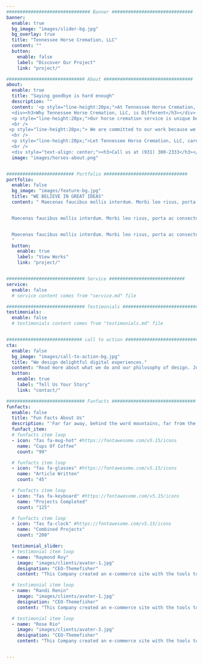 ```yaml
---
############################### Banner ##############################
banner:
  enable: true
  bg_image: "images/slider-bg.jpg"
  bg_overlay: true
  title: "Tennessee Horse Cremation, LLC"
  content: ""
  button:
    enable: false
    label: "Discover Our Project"
    link: "project/"

############################# About #################################
about:
  enable: true
  title: "Saying goodbye is hard enough"
  description: ""
  content: '<p style="line-height:20px;">At Tennessee Horse Cremation, LLC, we understand that horses are family. We are dedicated to providing quality horse cremation service with the utmost compassion.</p>
  <div><h3>Why Tennessee Horse Cremation, LLC, is Different</h3></div>
  <p style="line-height:20px;">Our horse cremation service is unique because of the cradle lift system that ensures your horse is treated with dignity and care throughout the whole cremation process. We are able to navigate our cradle lift system to your horse in a variety of settings, including paddocks, barns, and uneven terrain. Your horse will never be dragged or moved with ropes or straps, but will be gently lifted and transported in our cradle.</p>
  <br />
 <p style="line-height:20px;"> We are committed to our work because we believe that horses are gifts from God and should be treated as such, and that people, being made in His image, need special care and compassion to help them through their time of loss.</p>
  <br />
  <p style="line-height:20px;">Let Tennessee Horse Cremation, LLC, care for you and your horse today.</p>
  <br />
  <div style="text-align: center;"><h3>Call us at (931) 300-2333</h3></div>'
  image: "images/horses-about.png"


######################### Portfolio ###############################
portfolio:
  enable: false
  bg_image: "images/feature-bg.jpg"
  title: "WE BELIEVE IN GREAT IDEAS"
  content: " Maecenas faucibus mollis interdum. Morbi leo risus, porta ac consectetur ac, vestibulum at eros. Fusce dapibus, tellus ac cursus commodo, tortor mauris condimentum nibh, ut fermentum massa justo sit amet risus.


  Maecenas faucibus mollis interdum. Morbi leo risus, porta ac consectetur ac, vestibulum at eros. Fusce dapibus, tellus ac cursus commodo, tortor mauris condimentum nibh, ut fermentum massa justo sit amet risus.


  Maecenas faucibus mollis interdum. Morbi leo risus, porta ac consectetur ac, vestibulum at eros. Fusce dapibus, tellus ac cursus commodo, tortor mauris condimentum nibh, ut fermentum massa justo sit amet risus.
  "
  button:
    enable: true
    label: "View Works"
    link: "project/"


############################# Service ############################
service:
  enable: false
  # service content comes from "service.md" file

############################# Testimonials ############################
testimonials:
  enable: false
  # testimonials content comes from "testimonials.md" file


############################ call to action ###########################
cta:
  enable: false
  bg_image: "images/call-to-action-bg.jpg"
  title: "We design delightful digital experiences."
  content: "Read more about what we do and our philosophy of design. Judge for yourself The work and results <br> we’ve achieved for other clients, and meet our highly experienced Team who just love to design."
  button:
    enable: true
    label: "Tell Us Your Story"
    link: "contact/"

############################# Funfacts ###############################
funfacts:
  enable: false
  title: "Fun Facts About Us"
  description: "'Far far away, behind the word mountains, far from the countries Vokalia and Consonantia, <br> there live the blind texts. Separated they live in Bookmarksgrove right at the coast of the Semantics'"
  funfact_item:
  # funfacts item loop
  - icon: "fas fa-mug-hot" #https://fontawesome.com/v5.15/icons
    name: "Cups Of Coffee"
    count: "99"

  # funfacts item loop
  - icon: "fas fa-glasses" #https://fontawesome.com/v5.15/icons
    name: "Article Written"
    count: "45"

  # funfacts item loop
  - icon: "fas fa-keyboard" #https://fontawesome.com/v5.15/icons
    name: "Projects Completed"
    count: "125"

  # funfacts item loop
  - icon: "fas fa-clock" #https://fontawesome.com/v5.15/icons
    name: "Combined Projects"
    count: "200"

  testimonial_slider:
  # testimonial item loop
  - name: "Raymond Roy"
    image: "images/clients/avater-1.jpg"
    designation: "CEO-Themefisher"
    content: "This Company created an e-commerce site with the tools to make our business a success, with innovative ideas we feel that our site has unique elements that make us stand out from the crowd."

  # testimonial item loop
  - name: "Randi Renin"
    image: "images/clients/avater-1.jpg"
    designation: "CEO-Themefisher"
    content: "This Company created an e-commerce site with the tools to make our business a success, with innovative ideas we feel that our site has unique elements that make us stand out from the crowd."

  # testimonial item loop
  - name: "Rose Rio"
    image: "images/clients/avater-3.jpg"
    designation: "CEO-Themefisher"
    content: "This Company created an e-commerce site with the tools to make our business a success, with innovative ideas we feel that our site has unique elements that make us stand out from the crowd."


---
```

